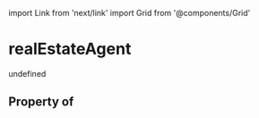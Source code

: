import Link from 'next/link'
import Grid from '@components/Grid'

# realEstateAgent

undefined

## Property of



